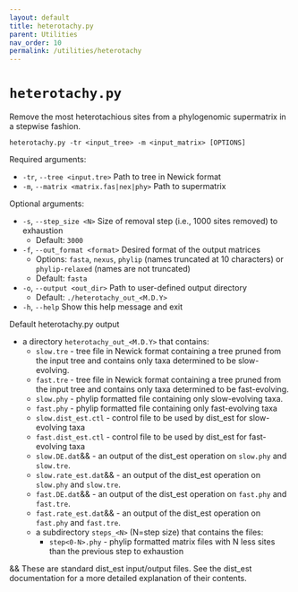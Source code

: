 ```yaml
---
layout: default
title: heterotachy.py
parent: Utilities
nav_order: 10
permalink: /utilities/heterotachy
---
```


# `heterotachy.py`

Remove the most heterotachious sites from a phylogenomic supermatrix in a stepwise fashion.

`heterotachy.py -tr <input_tree> -m <input_matrix> [OPTIONS]`

Required arguments:
- `-tr`, `--tree <input.tre>` Path to tree in Newick format
- `-m`, `--matrix <matrix.fas|nex|phy>` Path to supermatrix

Optional arguments:
- `-s`, `--step_size <N>` Size of removal step (i.e., 1000 sites removed) to exhaustion
  - Default: `3000`
- `-f`, `--out_format <format>` Desired format of the output matrices
  - Options: `fasta`, `nexus`, `phylip` (names truncated at 10 characters) or `phylip-relaxed` (names are not truncated)
  - Default: `fasta`
- `-o`, `--output <out_dir>` Path to user-defined output directory
  - Default: `./heterotachy_out_<M.D.Y>`
- `-h`, `--help` Show this help message and exit

Default heterotachy.py output
- a directory `heterotachy_out_<M.D.Y>` that contains:
  - `slow.tre` - tree file in Newick format containing a tree pruned from the input tree and contains only taxa determined to be slow-evolving.
  - `fast.tre` - tree file in Newick format containing a tree pruned from the input tree and contains only taxa determined to be fast-evolving.
  - `slow.phy` - phylip formatted file containing only slow-evolving taxa.
  - `fast.phy` - phylip formatted file containing only fast-evolving taxa
  - `slow.dist_est.ctl` - control file to be used by dist_est for slow-evolving taxa
  - `fast.dist_est.ctl` - control file to be used by dist_est for fast-evolving taxa
  - `slow.DE.dat`&& - an output of the dist_est operation on `slow.phy` and `slow.tre`.
  - `slow.rate_est.dat`&& - an output of the dist_est operation on `slow.phy` and `slow.tre`.
  - `fast.DE.dat`&& - an output of the dist_est operation on `fast.phy` and `fast.tre`.
  - `fast.rate_est.dat`&& - an output of the dist_est operation on `fast.phy` and `fast.tre`.
  - a subdirectory `steps_<N>` (N=step size) that contains the files:
    - `step<0-N>.phy` - phylip formatted matrix files with N less sites than the previous step to exhaustion

&& These are standard dist_est input/output files. See the dist_est documentation for a more detailed explanation of their contents.